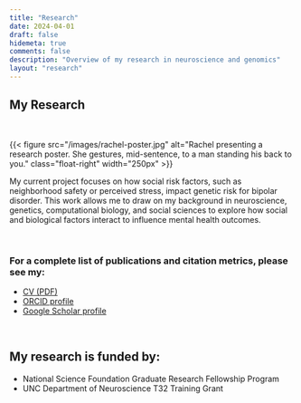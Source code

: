 ```yaml
---
title: "Research"
date: 2024-04-01
draft: false
hidemeta: true
comments: false
description: "Overview of my research in neuroscience and genomics"
layout: "research"
---
```


## My Research

<br>

{{< figure src="/images/rachel-poster.jpg" alt="Rachel presenting a research poster. She gestures, mid-sentence, to a man standing his back to you." class="float-right" width="250px" >}}

My current project focuses on how social risk factors, such as neighborhood safety or perceived stress, impact genetic risk for bipolar disorder. This work allows me to draw on my background in neuroscience, genetics, computational biology, and social sciences to explore how social and biological factors interact to influence mental health outcomes.

<br>

### For a complete list of publications and citation metrics, please see my:

- [CV (PDF)](/pdfs/Sharp_SciComCV_2025.pdf)
- [ORCID profile](https://orcid.org/0000-0002-3070-9200)
- [Google Scholar profile](https://scholar.google.com/citations?user=ppl5OrIAAAAJ&hl=en&oi=sra)

<br>

## My research is funded by:

  - National Science Foundation Graduate Research Fellowship Program
  - UNC Department of Neuroscience T32 Training Grant
